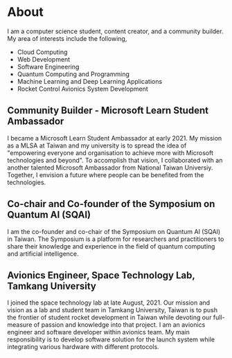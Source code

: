# About
I am a computer science student, content creator, and a community builder. My area of interests include the following,
- Cloud Computing
- Web Development
- Software Engineering
- Quantum Computing and Programming
- Machine Learning and Deep Learning Applications
- Rocket Control Avionics System Development

## Community Builder - Microsoft Learn Student Ambassador
I became a Microsoft Learn Student Ambassador at early 2021. My mission as a MLSA at Taiwan and my university is to spread the idea of "empowering everyone and organisation to achieve more with Microsoft technologies and beyond". To accomplish that vision, I collaborated with an another talented Microsoft Ambassador from National Taiwan Universiy. Together, I envision a future where people can be benefited from the technologies.

## Co-chair and Co-founder of the Symposium on Quantum AI (SQAI)
I am the co-founder and co-chair of the Symposium on Quantum AI (SQAI) in Taiwan. The Symposium is a platform for researchers and practitioners to share their knowledge and experience in the field of quantum computing and artificial intelligence. 

## Avionics Engineer, Space Technology Lab, Tamkang University
I joined the space technology lab at late August, 2021. Our mission and vision as a lab and student team in Tamkang University, Taiwan is to push the frontier of student rocket development in Taiwan while devoting our full-measure of passion and knowledge into that project. I am an avionics engineer and software developer within avionics team. My main responsibility is to develop software solution for the launch system while integrating various hardware with different protocols.
